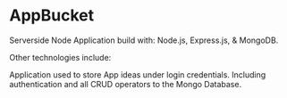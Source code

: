 # AppBucket

Serverside Node Application build with:
Node.js, Express.js, & MongoDB.

Other technologies include:

Application used to store App ideas under login credentials. Including authentication and all CRUD operators to the Mongo Database.
